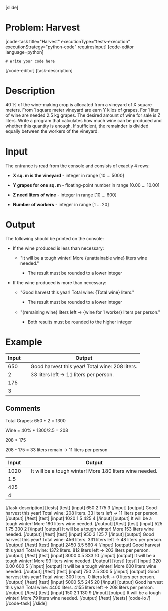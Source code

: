 [slide]
# Problem: Harvest
[code-task title="Harvest" executionType="tests-execution" executionStrategy="python-code" requiresInput]
[code-editor language=python]
```
# Write your code here
```
[/code-editor]
[task-description]
# Description

40 % of the wine-making crop is allocated from a vineyard of X square meters. From 1 square meter vineyard are earn Y kilos of grapes. For 1 liter of wine are needed 2.5 kg grapes. The desired amount of wine for sale is Z liters. Write a program that calculates how much wine can be produced and whether this quantity is enough. If sufficient, the remainder is divided equally between the workers of the vineyard.

# Input

The entrance is read from the console and consists of exactly 4 rows:

- **X sq. m is the vineyard** - integer in range \[10 … 5000\]

- **Y grapes for one sq. m** - floating-point number in range \[0.00 … 10.00\]

- **Z need liters of wine** - integer in range \[10 … 600\]

- **Number of workers** - integer in range \[1 … 20\]

# Output

The following should be printed on the console: 

-  If the wine produced is less than necessary:
    - "It will be a tough winter! More \{unattainable wine\} liters wine needed."
        
        - The result must be rounded to a lower integer

- If the wine produced is more than necessary:
    - "Good harvest this year! Total wine: \{Total wine\} liters."
        
        - The result must be rounded to a lower integer

    -  "\{remaining wine\} liters left -> \{wine for 1 worker\} liters per person."
        
        - Both results must be rounded to the higher integer

# Example

| **Input** | | **Output** |
| --- | --- | --- |
| 650 | | Good harvest this year! Total wine: 208 liters. |
| 2 | | 33 liters left -> 11 liters per person. |
| 175 | | |
| 3 | | |

## Comments

Total Grapes: 650 \* 2 = 1300

Wine = 40% \* 1300/2.5 = 208

208 > 175 

208 \- 175 = 33 liters remain \-> 11 liters per person

| **Input** | | **Output** |
| --- | --- | --- |
| 1020 | | It will be a tough winter! More 180 liters wine needed.|
| 1.5 | | |
| 425 | | |
| 4 | | |

[/task-description]
[tests]
[test]
[input]
650
2
175
3
[/input]
[output]
Good harvest this year! Total wine: 208 liters.
33 liters left -> 11 liters per person.
[/output]
[/test]
[test]
[input]
1020
1.5
425
4
[/input]
[output]
It will be a tough winter! More 180 liters wine needed.
[/output]
[/test]
[test]
[input]
525
1.75
300
2
[/input]
[output]
It will be a tough winter! More 153 liters wine needed.
[/output]
[/test]
[test]
[input]
950
3
125
7
[/input]
[output]
Good harvest this year! Total wine: 456 liters.
331 liters left -> 48 liters per person.
[/output]
[/test]
[test]
[input]
2450
3.5
560
4
[/input]
[output]
Good harvest this year! Total wine: 1372 liters.
812 liters left -> 203 liters per person.
[/output]
[/test]
[test]
[input]
3000
0.5
333
10
[/input]
[output]
It will be a tough winter! More 93 liters wine needed.
[/output]
[/test]
[test]
[input]
320
0.00
600
5
[/input]
[output]
It will be a tough winter! More 600 liters wine needed.
[/output]
[/test]
[test]
[input]
750
2.5
300
5
[/input]
[output]
Good harvest this year! Total wine: 300 liters.
0 liters left -> 0 liters per person.
[/output]
[/test]
[test]
[input]
5000
5.5
245
20
[/input]
[output]
Good harvest this year! Total wine: 4400 liters.
4155 liters left -> 208 liters per person.
[/output]
[/test]
[test]
[input]
150
2.1
130
9
[/input]
[output]
It will be a tough winter! More 79 liters wine needed.
[/output]
[/test]
[/tests]
[code-io /]
[/code-task]
[/slide]